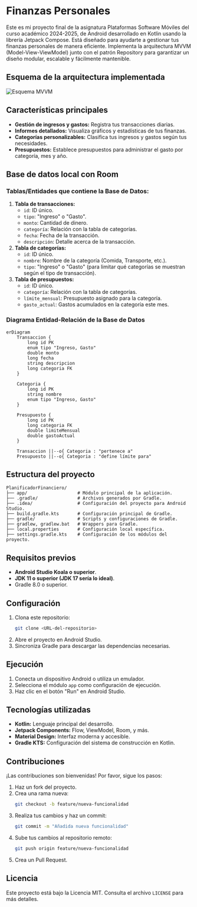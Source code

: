 # Finanzas Personales

Este es mi proyecto final de la asignatura Plataformas Software Móviles del curso académico 2024-2025, de Android desarrollado en Kotlin usando la librería Jetpack Compose. Está diseñado para ayudarte a gestionar tus finanzas personales de manera eficiente. Implementa la arquitectura MVVM (Model-View-ViewModel) junto con el patrón Repository para garantizar un diseño modular, escalable y fácilmente mantenible.

## Esquema de la arquitectura implementada

![Esquema MVVM](https://github.com/user-attachments/assets/4b04e5ad-6ffe-4735-945e-1ecd0cdea607)

## Características principales
- **Gestión de ingresos y gastos:** Registra tus transacciones diarias.
- **Informes detallados:** Visualiza gráficos y estadísticas de tus finanzas.
- **Categorías personalizables:** Clasifica tus ingresos y gastos según tus necesidades.
- **Presupuestos:** Establece presupuestos para administrar el gasto por categoría, mes y año.

## **Base de datos local con Room**

### Tablas/Entidades que contiene la Base de Datos:

1. **Tabla de transacciones:**
    - `id`: ID único.
    - `tipo`: "Ingreso" o "Gasto".
    - `monto`: Cantidad de dinero.
    - `categoría`: Relación con la tabla de categorías.
    - `fecha`: Fecha de la transacción.
    - `descripción`: Detalle acerca de la transacción.
2. **Tabla de categorías:**
    - `id`: ID único.
    - `nombre`: Nombre de la categoría (Comida, Transporte, etc.).
    - `tipo`: "Ingreso" o "Gasto" (para limitar qué categorías se muestran según el tipo de transacción).
3. **Tabla de presupuestos:**
    - `id`: ID único.
    - `categoría`: Relación con la tabla de categorías.
    - `límite_mensual`: Presupuesto asignado para la categoría.
    - `gasto_actual`: Gastos acumulados en la categoría este mes.

### Diagrama Entidad-Relación de la Base de Datos

```mermaid
erDiagram
    Transaccion {
        long id PK
        enum tipo "Ingreso, Gasto"
        double monto
        long fecha
        string descripcion
        long categoria FK
    }
    
    Categoria {
        long id PK
        string nombre
        enum tipo "Ingreso, Gasto"
    }
    
    Presupuesto {
        long id PK
        long categoria FK
        double limiteMensual
        double gastoActual
    }

    Transaccion ||--o{ Categoria : "pertenece a"
    Presupuesto ||--o{ Categoria : "define límite para"
```

## Estructura del proyecto

```
PlanificadorFinanciero/
├── app/                   # Módulo principal de la aplicación.
├── .gradle/               # Archivos generados por Gradle.
├── .idea/                 # Configuración del proyecto para Android Studio.
├── build.gradle.kts       # Configuración principal de Gradle.
├── gradle/                # Scripts y configuraciones de Gradle.
├── gradlew, gradlew.bat   # Wrappers para Gradle.
├── local.properties       # Configuración local específica.
├── settings.gradle.kts    # Configuración de los módulos del proyecto.
```

## Requisitos previos

- **Android Studio Koala o superior**.
- **JDK 11 o superior (JDK 17 sería lo ideal)**.
- Gradle 8.0 o superior.

## Configuración

1. Clona este repositorio:
   ```bash
   git clone <URL-del-repositorio>
   ```
2. Abre el proyecto en Android Studio.
3. Sincroniza Gradle para descargar las dependencias necesarias.

## Ejecución

1. Conecta un dispositivo Android o utiliza un emulador.
2. Selecciona el módulo `app` como configuración de ejecución.
3. Haz clic en el botón "Run" en Android Studio.

## Tecnologías utilizadas

- **Kotlin:** Lenguaje principal del desarrollo.
- **Jetpack Components:** Flow, ViewModel, Room, y más.
- **Material Design:** Interfaz moderna y accesible.
- **Gradle KTS:** Configuración del sistema de construcción en Kotlin.

## Contribuciones

¡Las contribuciones son bienvenidas! Por favor, sigue los pasos:

1. Haz un fork del proyecto.
2. Crea una rama nueva:
   ```bash
   git checkout -b feature/nueva-funcionalidad
   ```
3. Realiza tus cambios y haz un commit:
   ```bash
   git commit -m "Añadida nueva funcionalidad"
   ```
4. Sube tus cambios al repositorio remoto:
   ```bash
   git push origin feature/nueva-funcionalidad
   ```
5. Crea un Pull Request.

## Licencia

Este proyecto está bajo la Licencia MIT. Consulta el archivo `LICENSE` para más detalles.
